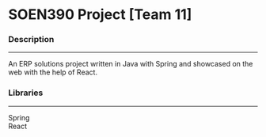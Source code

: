 # SOEN390 Project [Team 11]

### Description

---
An ERP solutions project written in Java with Spring and showcased on the web with the help of React.


### Libraries 

---
Spring\
React